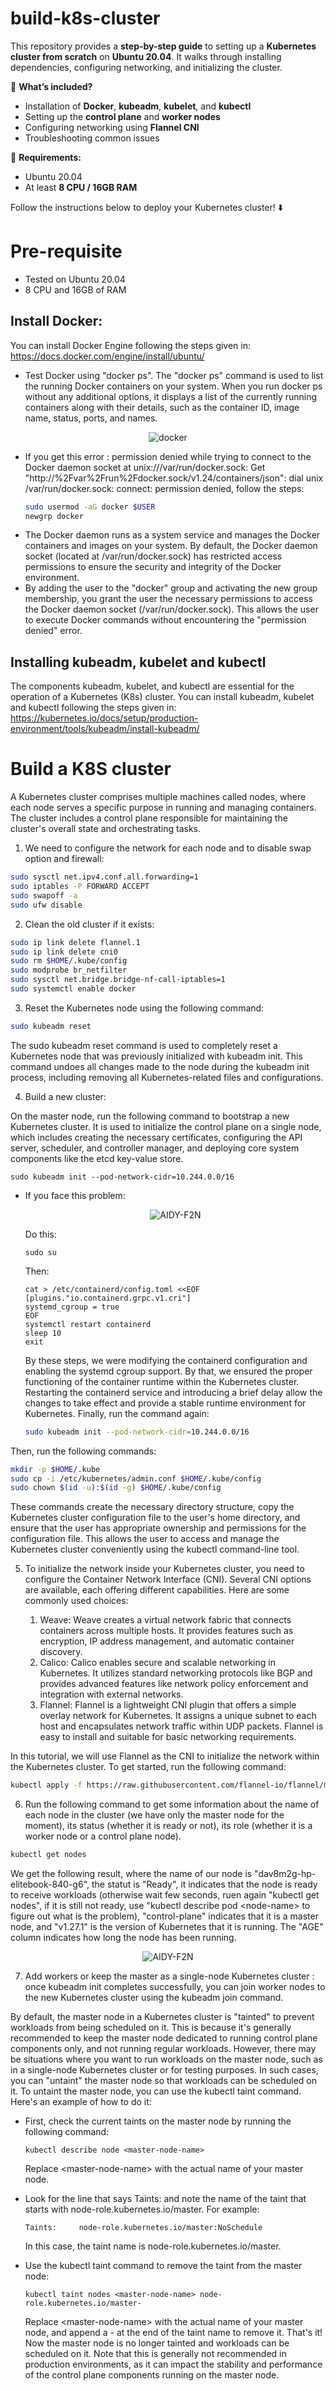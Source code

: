 # build-k8s-cluster
This repository provides a **step-by-step guide** to setting up a **Kubernetes cluster from scratch** on **Ubuntu 20.04**. It walks through installing dependencies, configuring networking, and initializing the cluster.  

🚀 **What’s included?**  
- Installation of **Docker**, **kubeadm**, **kubelet**, and **kubectl**  
- Setting up the **control plane** and **worker nodes**  
- Configuring networking using **Flannel CNI**  
- Troubleshooting common issues  

📌 **Requirements:**  
- Ubuntu 20.04  
- At least **8 CPU / 16GB RAM**  

Follow the instructions below to deploy your Kubernetes cluster! ⬇️  
 # Pre-requisite
- Tested on Ubuntu 20.04
- 8 CPU and 16GB of RAM



## Install Docker:
 You can install Docker Engine following the steps given in: https://docs.docker.com/engine/install/ubuntu/

- Test Docker using "docker ps". The "docker ps" command is used to list the running Docker containers on your system. When you run docker ps without any additional options, it displays a list of the currently running containers along with their details, such as the container ID, image name, status, ports, and names. 

<div align="center">
    <img src="figures/docker.png" alt="docker">
</div>


- If you get this error : permission denied while trying to connect to the Docker daemon socket at unix:///var/run/docker.sock: Get "http://\%2Fvar\%2Frun\%2Fdocker.sock/v1.24/containers/json": dial unix /var/run/docker.sock: connect: permission denied, follow the steps: 
    ```bash
    sudo usermod -aG docker $USER 
    newgrp docker
     ```
- The Docker daemon runs as a system service and manages the Docker containers and images on your system. By default, the Docker daemon socket (located at /var/run/docker.sock) has restricted access permissions to ensure the security and integrity of the Docker environment. 
- By adding the user to the "docker" group and activating the new group membership, you grant the user the necessary permissions to access the Docker daemon socket (/var/run/docker.sock). This allows the user to execute Docker commands without encountering the "permission denied" error.

## Installing kubeadm, kubelet and kubectl
The components kubeadm, kubelet, and kubectl are essential for the operation of a Kubernetes (K8s) cluster. You can install kubeadm, kubelet and kubectl following the steps given in: https://kubernetes.io/docs/setup/production-environment/tools/kubeadm/install-kubeadm/

# Build a K8S cluster

A Kubernetes cluster comprises multiple machines called nodes, where each node serves a specific purpose in running and managing containers. The cluster includes a control plane responsible for maintaining the cluster's overall state and orchestrating tasks.


1.  We need to configure the network for each node and to disable swap option and firewall:
```bash
sudo sysctl net.ipv4.conf.all.forwarding=1
sudo iptables -P FORWARD ACCEPT
sudo swapoff -a
sudo ufw disable
```
    
2. Clean the old cluster if it exists: 

```bash
sudo ip link delete flannel.1 
sudo ip link delete cni0 
sudo rm $HOME/.kube/config
sudo modprobe br_netfilter
sudo sysctl net.bridge.bridge-nf-call-iptables=1
sudo systemctl enable docker
```

3.  Reset the Kubernetes node using the following command:

```bash
sudo kubeadm reset
```

The sudo kubeadm reset command is used to completely reset a Kubernetes node that was previously initialized with kubeadm init. This command undoes all changes made to the node during the kubeadm init process, including removing all Kubernetes-related files and configurations.

4. Build a new cluster:

On the master node, run the following command to bootstrap a new Kubernetes cluster. It is used to initialize the control plane on a single node, which includes creating the necessary certificates, configuring the API server, scheduler, and controller manager, and deploying core system components like the etcd key-value store.
```bash[language=bash]
sudo kubeadm init --pod-network-cidr=10.244.0.0/16
```


  - If you face this problem: 
    <div align="center">
    <img src="figures/cri.png" alt="AIDY-F2N">
    </div>
  
    Do this: 
    ```bash[language=bash]
    sudo su
    ```
    Then:
    ```bash[language=bash]
    cat > /etc/containerd/config.toml <<EOF
    [plugins."io.containerd.grpc.v1.cri"]
    systemd_cgroup = true
    EOF
    systemctl restart containerd
    sleep 10
    exit 
    ```
    By these steps, we were modifying the containerd configuration and enabling the systemd cgroup support. By that, we ensured the proper functioning of the container runtime within the Kubernetes cluster. Restarting the containerd service and introducing a brief delay allow the changes to take effect and provide a stable runtime environment for Kubernetes. Finally, run the command again: 

    ```bash
    sudo kubeadm init --pod-network-cidr=10.244.0.0/16
    ```




Then, run the following commands:
```bash
mkdir -p $HOME/.kube
sudo cp -i /etc/kubernetes/admin.conf $HOME/.kube/config
sudo chown $(id -u):$(id -g) $HOME/.kube/config
```

These commands create the necessary directory structure, copy the Kubernetes cluster configuration file to the user's home directory, and ensure that the user has appropriate ownership and permissions for the configuration file. This allows the user to access and manage the Kubernetes cluster conveniently using the kubectl command-line tool.



5. To initialize the network inside your Kubernetes cluster, you need to configure the Container Network Interface (CNI). Several CNI options are available, each offering different capabilities. Here are some commonly used choices:


    1. Weave: Weave creates a virtual network fabric that connects containers across multiple hosts. It provides features such as encryption, IP address management, and automatic container discovery.
    2. Calico: Calico enables secure and scalable networking in Kubernetes. It utilizes standard networking protocols like BGP and provides advanced features like network policy enforcement and integration with external networks.
    3. Flannel: Flannel is a lightweight CNI plugin that offers a simple overlay network for Kubernetes. It assigns a unique subnet to each host and encapsulates network traffic within UDP packets. Flannel is easy to install and suitable for basic networking requirements.
    
In this tutorial, we will use Flannel as the CNI to initialize the network within the Kubernetes cluster. To get started, run the following command:

```bash
kubectl apply -f https://raw.githubusercontent.com/flannel-io/flannel/master/Documentation/kube-flannel.yml
```

6. Run the following command to get some information about the name of each node in the cluster (we have only the master node for the moment), its status (whether it is ready or not), its role (whether it is a worker node or a control plane node).

```bash
kubectl get nodes
```

 We get the following result, where the name of our node is "dav8m2g-hp-elitebook-840-g6", the statut is "Ready", it indicates that the node is ready to receive workloads (otherwise wait few seconds, ruen again "kubectl get nodes", if it is still not ready, use "kubectl describe pod &lt;node-name&gt; to figure out what is the problem), "control-plane" indicates that it is a master node, and "v1.27.1" is the version of Kubernetes that it is running. The "AGE" column indicates how long the node has been running.


<div align="center">
    <img src="figures/nodess.png" alt="AIDY-F2N">
</div>


7. Add workers or keep the master as a single-node Kubernetes cluster : once kubeadm init completes successfully, you can join worker nodes to the new Kubernetes cluster using the kubeadm join command. 

By default, the master node in a Kubernetes cluster is "tainted" to prevent workloads from being scheduled on it. This is because it's generally recommended to keep the master node dedicated to running control plane components only, and not running regular workloads. However, there may be situations where you want to run workloads on the master node, such as in a single-node Kubernetes cluster or for testing purposes. In such cases, you can "untaint" the master node so that workloads can be scheduled on it.
To untaint the master node, you can use the kubectl taint command. Here's an example of how to do it:

   - First, check the current taints on the master node by running the following command:
       ```bash[language=bash]
       kubectl describe node <master-node-name>
       ```
       Replace &lt;master-node-name&gt; with the actual name of your master node.

   - Look for the line that says Taints: and note the name of the taint that starts with node-role.kubernetes.io/master. For example:
       ```bash[language=bash]
       Taints:     node-role.kubernetes.io/master:NoSchedule
       ```
       In this case, the taint name is node-role.kubernetes.io/master.
   - Use the kubectl taint command to remove the taint from the master node:
       ```bash[language=bash]
       kubectl taint nodes <master-node-name> node-role.kubernetes.io/master-
       ```

      Replace &lt;master-node-name&gt; with the actual name of your master node, and append a - at the end of the taint name to remove it.
      That's it! Now the master node is no longer tainted and workloads can be scheduled on it. Note that this is generally not recommended in production environments, as it can impact the stability and performance of the control plane components running on the master node.







